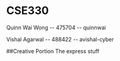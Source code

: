 # CSE330
Quinn Wai Wong -- 475704 -- quinnwai

Vishal Agarwal -- 488422 -- avishal-cyber

##Creative Portion
The express stuff
